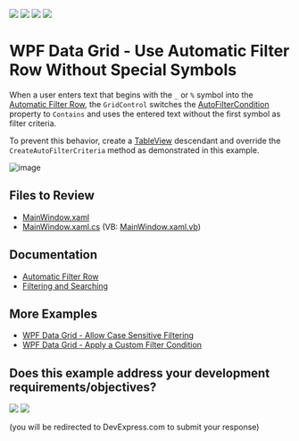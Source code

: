 <!-- default badges list -->
![](https://img.shields.io/endpoint?url=https://codecentral.devexpress.com/api/v1/VersionRange/128653971/24.2.1%2B)
[![](https://img.shields.io/badge/Open_in_DevExpress_Support_Center-FF7200?style=flat-square&logo=DevExpress&logoColor=white)](https://supportcenter.devexpress.com/ticket/details/T150880)
[![](https://img.shields.io/badge/📖_How_to_use_DevExpress_Examples-e9f6fc?style=flat-square)](https://docs.devexpress.com/GeneralInformation/403183)
[![](https://img.shields.io/badge/💬_Leave_Feedback-feecdd?style=flat-square)](#does-this-example-address-your-development-requirementsobjectives)
<!-- default badges end -->

# WPF Data Grid - Use Automatic Filter Row Without Special Symbols

When a user enters text that begins with the `_` or `%` symbol into the [Automatic Filter Row](https://docs.devexpress.com/WPF/6132/controls-and-libraries/data-grid/filtering-and-searching/automatic-filter-row), the `GridControl` switches the [AutoFilterCondition](https://docs.devexpress.com/WPF/DevExpress.Xpf.Grid.ColumnBase.AutoFilterCondition) property to `Contains` and uses the entered text without the first symbol as filter criteria.

To prevent this behavior, create a [TableView](https://docs.devexpress.com/WPF/DevExpress.Xpf.Grid.TableView) descendant and override the `CreateAutoFilterCriteria` method as demonstrated in this example.

![image](https://github.com/DevExpress-Examples/the-use-of-automatic-filter-row-without-special-symbols-t150880/assets/65009440/ad16ab25-1600-48f1-bde4-cc1948afeb5a)

## Files to Review

* [MainWindow.xaml](./CS/AutoFilterlRow/MainWindow.xaml)
* [MainWindow.xaml.cs](./CS/AutoFilterlRow/MainWindow.xaml.cs) (VB: [MainWindow.xaml.vb](./VB/AutoFilterlRow/MainWindow.xaml.vb))

## Documentation

* [Automatic Filter Row](https://docs.devexpress.com/WPF/6132/controls-and-libraries/data-grid/filtering-and-searching/automatic-filter-row)
* [Filtering and Searching](https://docs.devexpress.com/WPF/7356/controls-and-libraries/data-grid/filtering-and-searching)

## More Examples

* [WPF Data Grid - Allow Case Sensitive Filtering](https://github.com/DevExpress-Examples/how-to-perform-case-sensitive-filtering-e3349)
* [WPF Data Grid - Apply a Custom Filter Condition](https://github.com/DevExpress-Examples/wpf-data-grid-implement-custom-filtering)
<!-- feedback -->
## Does this example address your development requirements/objectives?

[<img src="https://www.devexpress.com/support/examples/i/yes-button.svg"/>](https://www.devexpress.com/support/examples/survey.xml?utm_source=github&utm_campaign=wpf-data-grid-use-automatic-filter-row-without-special-symbols&~~~was_helpful=yes) [<img src="https://www.devexpress.com/support/examples/i/no-button.svg"/>](https://www.devexpress.com/support/examples/survey.xml?utm_source=github&utm_campaign=wpf-data-grid-use-automatic-filter-row-without-special-symbols&~~~was_helpful=no)

(you will be redirected to DevExpress.com to submit your response)
<!-- feedback end -->
